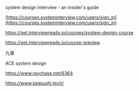 system design interview - an insider's guide

[https://courses.systeminterview.com/users/sign_in](https://courses.systeminterview.com/users/sign_in)


https://get.interviewready.io/courses/system-design-course

https://get.interviewready.io/course-preview


九章

ACE system design

https://www.raychase.net/6364



https://www.jiagoushi.tech/
